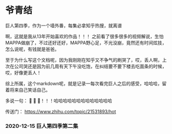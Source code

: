 # 爷青结

巨人第四季，作为一个墙外番，每集必拿知乎热搜，就离谱

啊，这就是我从13年开始喜欢的作品！！！ 之前看了很多很多的视频解说，生怕MAPPA做崩了，不过还好还好，MAPPA野心足，不光没崩，竟然还有时间炫技，怎么说呢，有钱就是爸爸。

至于为什么写这个文档呢，因为我刚刚在知乎又不争气的刷哭了，哎，丢人啊，上次在公司哭还是因为前几周有天下午没吃饱，在纠结要不要下楼去吃面条的时候，哎，好像更丢人！

综上所属，这个markdown呢，就是记录一每次看完巨人之后的感受，哈哈哈，留着将来自己笑话自己。

多说一句： 🌸 🐂 🐝！！！哈哈哈哈哈哈哈哈哈哈哈哈哈


传送门： https://www.zhihu.com/topic/21531893/hot

### 2020-12-15 巨人第四季第二集

